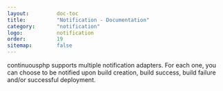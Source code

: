 ```yaml
---
layout:         doc-toc
title:          "Notification - Documentation"
category:       "notification"
logo:           notification
order:          19
sitemap:        false
---
```

continuousphp supports multiple notification adapters. For each one, you can choose to be notified upon build creation, build success, build failure and/or successful deployment.